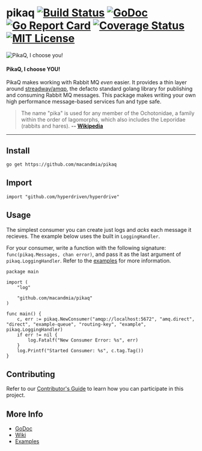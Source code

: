 # pikaq [![Build Status](https://travis-ci.org/macandmia/pikaq.svg?branch=master)](https://travis-ci.org/macandmia/pikaq) [![GoDoc](https://godoc.org/github.com/macandmia/pikaq?status.svg)](https://godoc.org/github.com/macandmia/pikaq) [![Go Report Card](https://goreportcard.com/badge/github.com/macandmia/pikaq)](https://goreportcard.com/report/github.com/hyperdriven/hyperdrive) [![Coverage Status](https://coveralls.io/repos/github/macandmia/pikaq/badge.svg)](https://coveralls.io/github/macandmia/pikaq) [![MIT License](https://img.shields.io/badge/license-MIT-blue.svg)](https://github.com/macandmia/pikaq/blob/master/LICENSE) 

![PikaQ, I choose you!](http://xentek-images.s3.amazonaws.com/pikachu-and-ash.png "PikaQ, I choose you!")

#### __PikaQ, I choose YOU!__

PikaQ makes working with Rabbit MQ _even_ easier. It provides a thin layer around [streadway/amqp](https://github.com/streadway/amqp), the defacto standard golang library for publishing and consuming Rabbit MQ messages. This package makes writing your own high performance message-based services fun and type safe.

> The name "pika" is used for any member of the Ochotonidae, a family within the order of lagomorphs, which also includes the Leporidae (rabbits and hares).
> __-- [Wikipedia](https://en.wikipedia.org/wiki/Pika)__

---

## Install

    go get https://github.com/macandmia/pikaq

## Import

    import "github.com/hyperdriven/hyperdrive"

## Usage

The simplest consumer you can create just logs and _acks_ each message it recieves. The example below uses the built in `LoggingHandler`. 

For your consumer, write a function with the following signature: `func(pikaq.Messages, chan error)`, and pass it as the last argument of `pikaq.LoggingHandler`. Refer to the [examples](_examples) for more information.

```golang
package main

import (
	"log"

	"github.com/macandmia/pikaq"
)

func main() {
	c, err := pikaq.NewConsumer("amqp://localhost:5672", "amq.direct", "direct", "example-queue", "routing-key", "example", pikaq.LoggingHandler)
	if err != nil {
		log.Fatalf("New Consumer Error: %s", err)
	}
	log.Printf("Started Consumer: %s", c.tag.Tag())
}
```
## Contributing

Refer to our [Contributor's Guide](CONTRIBUTING.md) to learn how you can participate in this project.

## More Info

  - [GoDoc](https://godoc.org/github.com/macandmia/pikaq)
  - [Wiki](https://github.com/macandmia/pikaq/wiki)
  - [Examples](_examples)
